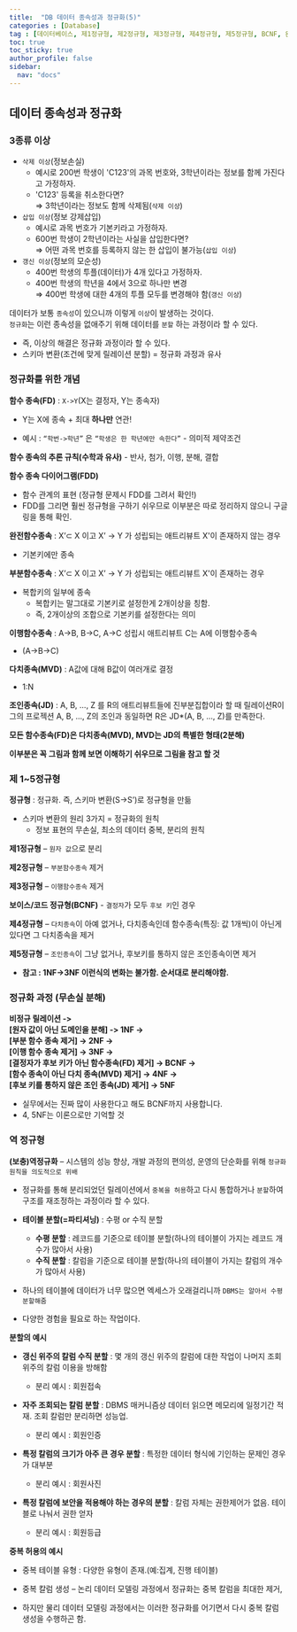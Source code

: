 ```yaml
---
title:  "DB 데이터 종속성과 정규화(5)"
categories : [Database]
tag : [데이터베이스, 제1정규형, 제2정규형, 제3정규형, 제4정규형, 제5정규형, BCNF, 완전함수종속, 부분함수종속, 이행함수종속, 다치종속, 조인종속]
toc: true
toc_sticky: true
author_profile: false
sidebar:
  nav: "docs"
---
```




## 데이터 종속성과 정규화



### 3종류 이상

* `삭제 이상`(정보손실)
  * 예시로 200번 학생이 'C123'의 과목 번호와, 3학년이라는 정보를 함께 가진다고 가정하자.
  * 'C123' 등록을 취소한다면?  
     ⇒ 3학년이라는 정보도 함께 삭제됨(`삭제 이상`)
* `삽입 이상`(정보 강제삽입)
  * 예시로 과목 번호가 기본키라고 가정하자.
  * 600번 학생이 2학년이라는 사실을 삽입한다면?   
    ⇒ 어떤 과목 번호를 등록하지 않는 한 삽입이 불가능(`삽입 이상`)
* `갱신 이상`(정보의 모순성)
  * 400번 학생의 투플(데이터)가 4개 있다고 가정하자.
  * 400번 학생의 학년을 4에서 3으로 하나만 변경  
    ⇒ 400번 학생에 대한 4개의 투플 모두를 변경해야 함(`갱신 이상`)



데이터가 보통 `종속성`이 있으니까 이렇게 `이상`이 발생하는 것이다.  
`정규화`는 이런 종속성을 없애주기 위해 데이터를 `분할` 하는 과정이라 할 수 있다.

* 즉, 이상의 해결은 정규화 과정이라 할 수 있다.
* 스키마 변환(조건에 맞게 릴레이션 분할) = 정규화 과정과 유사





### 정규화를 위한 개념

**함수 종속(FD)** : `X->Y`(X는 결정자, Y는 종속자) 

* Y는 X에 종속 + 최대 **하나만** 연관!

* 예시 : `“학번->학년”` 은 `“학생은 한 학년에만 속한다”` - 의미적 제약조건

**함수 종속의 추론 규칙(수학과 유사)** - 반사, 첨가, 이행, 분해, 결합

**함수 종속 다이어그램(FDD)**

* 함수 관계의 표현 (정규형 문제시 FDD를 그려서 확인!)
* FDD를 그리면 훨씬 정규형을 구하기 쉬우므로 이부분은 따로 정리하지 않으니 구글링을 통해 확인.



**완전함수종속** : X’⊂ X 이고 X’ →  Y 가 성립되는 애트리뷰트 X'이 존재하지 않는 경우

* 기본키에만 종속

**부분함수종속** : X’⊂ X 이고  X’ →  Y 가 성립되는 애트리뷰트 X'이 존재하는 경우

* 복합키의 일부에 종속
  * 복합키는 말그대로 기본키로 설정한게 2개이상을 칭함.
  * 즉, 2개이상의 조합으로 기본키를 설정한다는 의미

**이행함수종속** : A->B, B->C, A->C 성립시 애트리뷰트 C는 A에 이행함수종속

* (A->B->C)

**다치종속(MVD)** : A값에 대해 B값이 여러개로 결정

* 1:N

**조인종속(JD)** : A, B, ..., Z 를 R의 애트리뷰트들에 진부분집합이라 할 때 릴레이션R이 그의 프로젝션 A, B, ..., Z의 조인과 동일하면 R은 JD*(A, B, ..., Z)를 만족한다.

**모든 함수종속(FD)은 다치종속(MVD), MVD는 JD의 특별한 형태(2분해)**

**이부분은 꼭 그림과 함께 보면 이해하기 쉬우므로 그림을 참고 할 것**





### 제 1~5정규형

**정규형** : 정규화. 즉, 스키마 변환(S->S’)로 정규형을 만듦

* 스키마 변환의 원리 3가지 = 정규화의 원칙
  * 정보 표현의 무손실, 최소의 데이터 중복, 분리의 원칙



**제1정규형** – `원자 값`으로 분리

**제2정규형** – `부분함수종속` 제거

**제3정규형** – `이행함수종속` 제거

**보이스/코드 정규형(BCNF)** - `결정자`가 모두 `후보 키`인 경우

**제4정규형** – `다치종속`이 아예 없거나, 다치종속인데 함수종속(특징: 값 1개씩)이 아닌게 있다면 그 다치종속을 제거

**제5정규형** – `조인종속`이 그냥 없거나, 후보키를 통하지 않은 조인종속이면 제거

* **참고 : 1NF->3NF 이런식의 변화는 불가함. 순서대로 분리해야함.**





### 정규화 과정 (무손실 분해)

**비정규 릴레이션 ->   
[원자 값이 아닌 도메인을 분해] -> 1NF ->  
[부분 함수 종속 제거] -> 2NF ->  
[이행 함수 종속 제거] -> 3NF ->  
[결정자가 후보 키가 아닌 함수종속(FD) 제거] -> BCNF ->  
[함수 종속이 아닌 다치 종속(MVD) 제거] -> 4NF ->  
[후보 키를 통하지 않은 조인 종속(JD) 제거] -> 5NF**

* 실무에서는 진짜 많이 사용한다고 해도 BCNF까지 사용합니다.
* 4, 5NF는 이론으로만 기억할 것






### 역 정규형

**(보충)역정규화** – 시스템의 성능 향상, 개발 과정의 편의성, 운영의 단순화를 위해 `정규화 원칙을 의도적으로 위배`

* 정규화를 통해 분리되었던 릴레이션에서 `중복을 허용`하고 다시 통합하거나 `분할`하여 구조를 재조정하는 과정이라 할 수 있다.
* **테이블 분할(=파티셔닝)** : 수평 or 수직 분할
  * **수평 분할** : 레코드를 기준으로 테이블 분할(하나의 테이블이 가지는 레코드 개수가 많아서 사용)
  * **수직 분할** : 칼럼을 기준으로 테이블 분할(하나의 테이블이 가지는 칼럼의 개수가 많아서 사용)

* 하나의 테이블에 데이터가 너무 많으면 엑세스가 오래걸리니까 `DBMS는 알아서 수평 분할해줌`
* 다양한 경험을 필요로 하는 작업이다.



**분할의 예시**

* **갱신 위주의 칼럼 수직 분할** : 몇 개의 갱신 위주의 칼럼에 대한 작업이 나머지 조회 위주의 칼럼 이용을 방해함
  * 분리 예시 : 회원접속

* **자주 조회되는 칼럼 분할** : DBMS 매커니즘상 데이터 읽으면 메모리에 일정기간 적재. 조회 칼럼만 분리하면 성능업.
  * 분리 예시 : 회원인증

* **특정 칼럼의 크기가 아주 큰 경우 분할** : 특정한 데이터 형식에 기인하는 문제인 경우가 대부분
  * 분리 예시 : 회원사진

* **특정 칼럼에 보안을 적용해야 하는 경우의 분할** : 칼럼 자체는 권한제어가 없음. 테이블로 나눠서 권한 얻자
  * 분리 예시 : 회원등급



**중복 허용의 예시**

* 중복 테이블 유형 : 다양한 유형이 존재.(예:집계, 진행 테이블)

* 중복 칼럼 생성 – 논리 데이터 모델링 과정에서 정규화는 중복 칼럼을 최대한 제거,

* 하지만 물리 데이터 모델링 과정에서는 이러한 정규화를 어기면서 다시 중복 칼럼 생성을 수행하곤 함.

